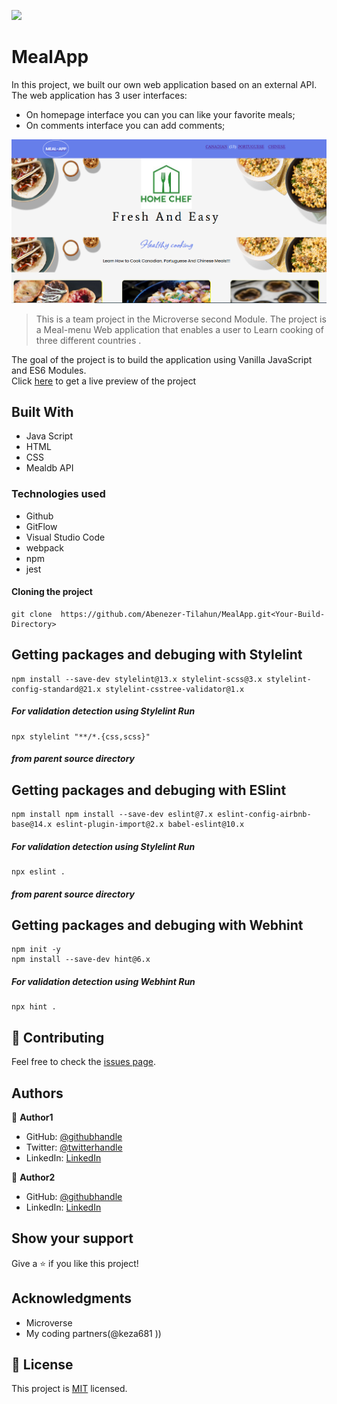 ![](https://img.shields.io/badge/Microverse-blueviolet)

# MealApp
In this project, we built our own web application based on an external API. The web application has 3 user interfaces:

- On homepage interface you can you can like your favorite meals;
- On comments interface you can add comments;

![screenshot](./image/Screen-shoot.PNG)

> This is a team project in the Microverse second Module. The project is a Meal-menu Web application that enables a user to Learn cooking of three different countries .

The goal of the project is to build the application using Vanilla JavaScript and ES6 Modules.   
Click [here](https://abenezer-tilahun.github.io/MealApp/) to get a live preview of the project

## Built With

- Java Script
- HTML
- CSS
- Mealdb API

### Technologies used

- Github
- GitFlow
- Visual Studio Code
- webpack
- npm
- jest

#### Cloning the project
```
git clone  https://github.com/Abenezer-Tilahun/MealApp.git<Your-Build-Directory>
```

## Getting packages and debuging with Stylelint
```
npm install --save-dev stylelint@13.x stylelint-scss@3.x stylelint-config-standard@21.x stylelint-csstree-validator@1.x
```
##### For validation detection using Stylelint Run
```
npx stylelint "**/*.{css,scss}"
```
##### from parent source directory

## Getting packages and debuging with ESlint
```
npm install npm install --save-dev eslint@7.x eslint-config-airbnb-base@14.x eslint-plugin-import@2.x babel-eslint@10.x
```
##### For validation detection using Stylelint Run
```
npx eslint .
```
##### from parent source directory

## Getting packages and debuging with Webhint
```
npm init -y
npm install --save-dev hint@6.x
```
##### For validation detection using Webhint Run
```
npx hint .
```

 ## 🤝 Contributing

Feel free to check the [issues page](../../issues/).

## Authors

👤 **Author1**

- GitHub: [@githubhandle](https://github.com/Abenezer-Tilahun)
- Twitter: [@twitterhandle](https://twitter.com/AbenezerTilah11)
- LinkedIn: [LinkedIn](linkedin.com/in/abenezer-tilahun-4b4b43137)

👤 **Author2**

- GitHub: [@githubhandle](https://github.com/keza681)
- LinkedIn: [LinkedIn](https://www.linkedin.com/in/linda-keza-a10150218/)


## Show your support

Give a ⭐️ if you like this project!

## Acknowledgments

- Microverse
- My coding partners(@keza681 ))

## 📝 License

This project is [MIT](./MIT.md) licensed.